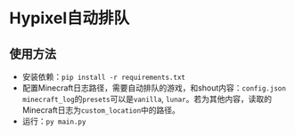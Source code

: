 # Hypixel自动排队
## 使用方法
* 安装依赖：`pip install -r requirements.txt`
* 配置Minecraft日志路径，需要自动排队的游戏，和shout内容：`config.json`
  `minecraft_log`的`presets`可以是`vanilla`, `lunar`。若为其他内容，读取的Minecraft日志为`custom_location`中的路径。
* 运行：`py main.py`
